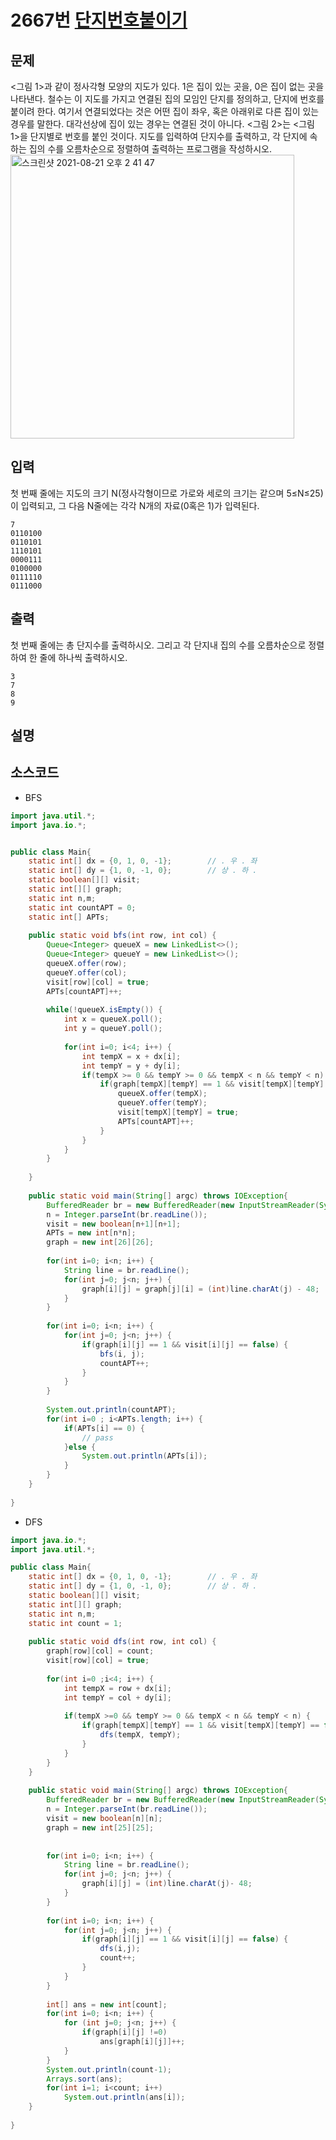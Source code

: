 # 2667번 [단지번호붙이기](https://www.acmicpc.net/problem/2667)

## 문제
<그림 1>과 같이 정사각형 모양의 지도가 있다. 1은 집이 있는 곳을, 0은 집이 없는 곳을 나타낸다. 철수는 이 지도를 가지고 연결된 집의 모임인 단지를 정의하고, 단지에 번호를 붙이려 한다. 여기서 연결되었다는 것은 어떤 집이 좌우, 혹은 아래위로 다른 집이 있는 경우를 말한다. 대각선상에 집이 있는 경우는 연결된 것이 아니다. <그림 2>는 <그림 1>을 단지별로 번호를 붙인 것이다. 지도를 입력하여 단지수를 출력하고, 각 단지에 속하는 집의 수를 오름차순으로 정렬하여 출력하는 프로그램을 작성하시오.
<img width="454" alt="스크린샷 2021-08-21 오후 2 41 47" src="https://user-images.githubusercontent.com/65120581/130311854-d6acbfde-e5c5-406b-8db7-0a70f28bc0f2.png">
## 입력
첫 번째 줄에는 지도의 크기 N(정사각형이므로 가로와 세로의 크기는 같으며 5≤N≤25)이 입력되고, 그 다음 N줄에는 각각 N개의 자료(0혹은 1)가 입력된다.
```
7
0110100
0110101
1110101
0000111
0100000
0111110
0111000
```


## 출력
첫 번째 줄에는 총 단지수를 출력하시오. 그리고 각 단지내 집의 수를 오름차순으로 정렬하여 한 줄에 하나씩 출력하시오.
```
3
7
8
9
```

## 설명
## 소스코드
- BFS
```java
import java.util.*;
import java.io.*;


public class Main{
	static int[] dx = {0, 1, 0, -1};		// . 우 . 좌
	static int[] dy = {1, 0, -1, 0};		// 상 . 하 . 
	static boolean[][] visit;
	static int[][] graph;
	static int n,m;
	static int countAPT = 0;
	static int[] APTs;
	
	public static void bfs(int row, int col) {
		Queue<Integer> queueX = new LinkedList<>();
		Queue<Integer> queueY = new LinkedList<>();
		queueX.offer(row);
		queueY.offer(col);
		visit[row][col] = true;
		APTs[countAPT]++;
		
		while(!queueX.isEmpty()) {
			int x = queueX.poll();
			int y = queueY.poll();
			
			for(int i=0; i<4; i++) {
				int tempX = x + dx[i];
				int tempY = y + dy[i];
				if(tempX >= 0 && tempY >= 0 && tempX < n && tempY < n) {
					if(graph[tempX][tempY] == 1 && visit[tempX][tempY] == false) {
						queueX.offer(tempX);
						queueY.offer(tempY);
						visit[tempX][tempY] = true;
						APTs[countAPT]++;
					}
				}
			}
		}
		
	}
	
	public static void main(String[] argc) throws IOException{
		BufferedReader br = new BufferedReader(new InputStreamReader(System.in));
		n = Integer.parseInt(br.readLine());
		visit = new boolean[n+1][n+1];
		APTs = new int[n*n];
		graph = new int[26][26];
		
		for(int i=0; i<n; i++) {
			String line = br.readLine();
			for(int j=0; j<n; j++) {
				graph[i][j] = graph[j][i] = (int)line.charAt(j) - 48;
			}
		}
		
		for(int i=0; i<n; i++) {
			for(int j=0; j<n; j++) {
				if(graph[i][j] == 1 && visit[i][j] == false) {
					bfs(i, j);
					countAPT++;
				}
			}
		}
		
		System.out.println(countAPT);
		for(int i=0 ; i<APTs.length; i++) {
			if(APTs[i] == 0) {
				// pass
			}else {
				System.out.println(APTs[i]);
			}
		}
	}
	
}
```


- DFS
```java
import java.io.*;
import java.util.*;

public class Main{
	static int[] dx = {0, 1, 0, -1};		// . 우 . 좌
	static int[] dy = {1, 0, -1, 0};		// 상 . 하 . 
	static boolean[][] visit;
	static int[][] graph;
	static int n,m;
	static int count = 1;
	
	public static void dfs(int row, int col) {
		graph[row][col] = count;
		visit[row][col] = true;
		
		for(int i=0 ;i<4; i++) {
			int tempX = row + dx[i];
			int tempY = col + dy[i];
			
			if(tempX >=0 && tempY >= 0 && tempX < n && tempY < n) {
				if(graph[tempX][tempY] == 1 && visit[tempX][tempY] == false) {
					dfs(tempX, tempY);
				}
			}
		}
	}
	
	public static void main(String[] argc) throws IOException{
		BufferedReader br = new BufferedReader(new InputStreamReader(System.in));
		n = Integer.parseInt(br.readLine());
		visit = new boolean[n][n];
		graph = new int[25][25];
		
		
		for(int i=0; i<n; i++) {
			String line = br.readLine();
			for(int j=0; j<n; j++) {
				graph[i][j] = (int)line.charAt(j)- 48;
			}
		}	
		
		for(int i=0; i<n; i++) {
			for(int j=0; j<n; j++) {
				if(graph[i][j] == 1 && visit[i][j] == false) {
					dfs(i,j);
					count++;
				}
			}
		}
		
		int[] ans = new int[count];
		for(int i=0; i<n; i++) {
			for (int j=0; j<n; j++) {
				if(graph[i][j] !=0)
					ans[graph[i][j]]++;
			}
		}
		System.out.println(count-1);
		Arrays.sort(ans);
		for(int i=1; i<count; i++)
			System.out.println(ans[i]);
	}
	
}

```
